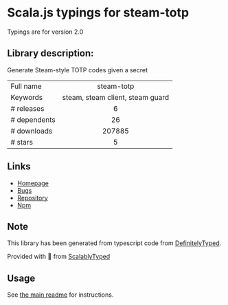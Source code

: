 
# Scala.js typings for steam-totp

Typings are for version 2.0

## Library description:
Generate Steam-style TOTP codes given a secret

|                    |                 |
| ------------------ | :-------------: |
| Full name          | steam-totp |
| Keywords           | steam, steam client, steam guard |
| # releases         | 6 |
| # dependents       | 26 |
| # downloads        | 207885 |
| # stars            | 5 |

## Links
- [Homepage](https://github.com/DoctorMcKay/node-steam-totp)
- [Bugs](https://github.com/DoctorMcKay/node-steam-totp/issues)
- [Repository](https://github.com/DoctorMcKay/node-steam-totp)
- [Npm](https://www.npmjs.com/package/steam-totp)
    


## Note
This library has been generated from typescript code from [DefinitelyTyped](https://definitelytyped.org).

Provided with :purple_heart: from [ScalablyTyped](https://github.com/oyvindberg/ScalablyTyped)

## Usage
See [the main readme](../../readme.md) for instructions.


